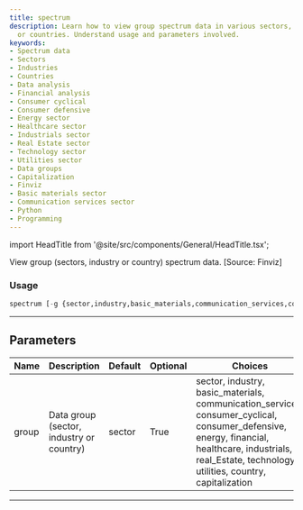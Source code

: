 ```yaml
---
title: spectrum
description: Learn how to view group spectrum data in various sectors, industries
  or countries. Understand usage and parameters involved.
keywords:
- Spectrum data
- Sectors
- Industries
- Countries
- Data analysis
- Financial analysis
- Consumer cyclical
- Consumer defensive
- Energy sector
- Healthcare sector
- Industrials sector
- Real Estate sector
- Technology sector
- Utilities sector
- Data groups
- Capitalization
- Finviz
- Basic materials sector
- Communication services sector
- Python
- Programming
---
```


import HeadTitle from '@site/src/components/General/HeadTitle.tsx';

<HeadTitle title="economy /spectrum - Reference | OpenBB Terminal Docs" />

View group (sectors, industry or country) spectrum data. [Source: Finviz]

### Usage

```python
spectrum [-g {sector,industry,basic_materials,communication_services,consumer_cyclical,consumer_defensive,energy,financial,healthcare,industrials,real_Estate,technology,utilities,country,capitalization}]
```

---

## Parameters

| Name | Description | Default | Optional | Choices |
| ---- | ----------- | ------- | -------- | ------- |
| group | Data group (sector, industry or country) | sector | True | sector, industry, basic_materials, communication_services, consumer_cyclical, consumer_defensive, energy, financial, healthcare, industrials, real_Estate, technology, utilities, country, capitalization |

---
